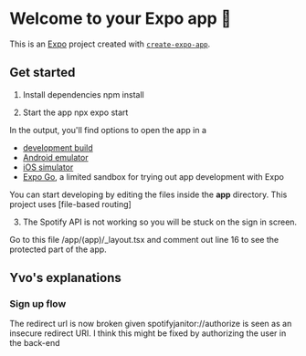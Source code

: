 # Welcome to your Expo app 👋

This is an [Expo](https://expo.dev) project created with [`create-expo-app`](https://www.npmjs.com/package/create-expo-app).

## Get started

1. Install dependencies
   npm install

2. Start the app
   npx expo start

In the output, you'll find options to open the app in a
- [development build](https://docs.expo.dev/develop/development-builds/introduction/)
- [Android emulator](https://docs.expo.dev/workflow/android-studio-emulator/)
- [iOS simulator](https://docs.expo.dev/workflow/ios-simulator/)
- [Expo Go](https://expo.dev/go), a limited sandbox for trying out app development with Expo

You can start developing by editing the files inside the **app** directory. This project uses [file-based routing]

3. The Spotify API is not working so you will be stuck on the sign in screen.

Go to  this file /app/(app)/_layout.tsx and comment out line 16 to see the protected part of the app.

## Yvo's explanations

### Sign up flow
The redirect url is now broken given spotifyjanitor://authorize is seen as an insecure redirect URI. I think this might be fixed by authorizing the user in the back-end
